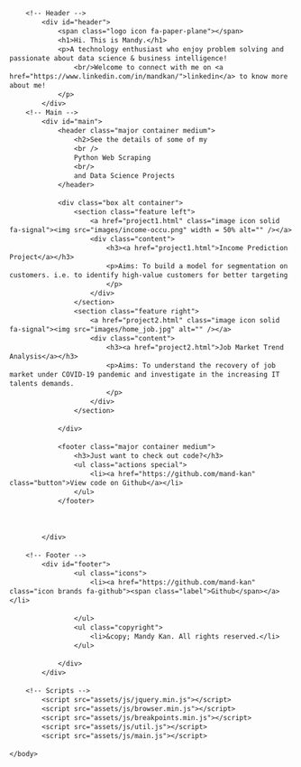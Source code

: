<!DOCTYPE HTML>

<html>
	<head>
		<title>Mandy Kan's Portfolio</title>
		<meta charset="utf-8" />
		<meta name="viewport" content="width=device-width, initial-scale=1, user-scalable=no" />
		<link rel="stylesheet" href="assets/css/main.css" />
	</head>
	<body class="is-preload">

		<!-- Header -->
			<div id="header">
				<span class="logo icon fa-paper-plane"></span>
				<h1>Hi. This is Mandy.</h1>
				<p>A technology enthusiast who enjoy problem solving and passionate about data science & business intelligence!
					<br/>Welcome to connect with me on <a href="https://www.linkedin.com/in/mandkan/">linkedin</a> to know more about me!
				</p>
			</div>
		<!-- Main -->
			<div id="main">
				<header class="major container medium">
					<h2>See the details of some of my
					<br />
					Python Web Scraping 
					<br/>
					and Data Science Projects
				</header>

				<div class="box alt container">
					<section class="feature left">
						<a href="project1.html" class="image icon solid fa-signal"><img src="images/income-occu.png" width = 50% alt="" /></a>
						<div class="content">
							<h3><a href="project1.html">Income Prediction Project</a></h3>
							<p>Aims: To build a model for segmentation on customers. i.e. to identify high-value customers for better targeting
							</p>
						</div>
					</section>
					<section class="feature right">
						<a href="project2.html" class="image icon solid fa-signal"><img src="images/home_job.jpg" alt="" /></a>
						<div class="content">
							<h3><a href="project2.html">Job Market Trend Analysis</a></h3>
							<p>Aims: To understand the recovery of job market under COVID-19 pandemic and investigate in the increasing IT talents demands.
							</p>
						</div>
					</section>
					
				</div>

				<footer class="major container medium">
					<h3>Just want to check out code?</h3>
					<ul class="actions special">
						<li><a href="https://github.com/mand-kan" class="button">View code on Github</a></li>
					</ul>
				</footer>
				


			</div>

		<!-- Footer -->
			<div id="footer">
					<ul class="icons">
						<li><a href="https://github.com/mand-kan" class="icon brands fa-github"><span class="label">Github</span></a></li>
	
					</ul>
					<ul class="copyright">
						<li>&copy; Mandy Kan. All rights reserved.</li>
					</ul>

				</div>
			</div>

		<!-- Scripts -->
			<script src="assets/js/jquery.min.js"></script>
			<script src="assets/js/browser.min.js"></script>
			<script src="assets/js/breakpoints.min.js"></script>
			<script src="assets/js/util.js"></script>
			<script src="assets/js/main.js"></script>

	</body>
</html>
